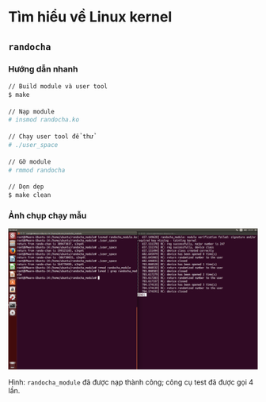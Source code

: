 # Tìm hiểu về Linux kernel

## `randocha`

### Hướng dẫn nhanh

```bash
// Build module và user tool
$ make

// Nạp module
# insmod randocha.ko

// Chạy user tool để thử
# ./user_space

// Gỡ module
# rmmod randocha

// Dọn dẹp
$ make clean
```


### Ảnh chụp chạy mẫu

![image-20200619204001401](README.images/image-20200619204001401.png)

Hình: `randocha_module` đã được nạp thành công; công cụ test đã được gọi 4 lần.